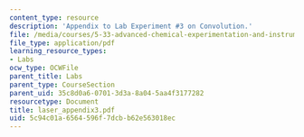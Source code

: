 ```yaml
---
content_type: resource
description: 'Appendix to Lab Experiment #3 on Convolution.'
file: /media/courses/5-33-advanced-chemical-experimentation-and-instrumentation-fall-2007/5c94c01a6564596f7dcbb62e563018ec_laser_appendix3.pdf
file_type: application/pdf
learning_resource_types:
- Labs
ocw_type: OCWFile
parent_title: Labs
parent_type: CourseSection
parent_uid: 35c8d0a6-0701-3d3a-8a04-5aa4f3177282
resourcetype: Document
title: laser_appendix3.pdf
uid: 5c94c01a-6564-596f-7dcb-b62e563018ec
---
```

